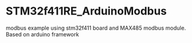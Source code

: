 # STM32f411RE_ArduinoModbus
modbus example using stm32f411 board and MAX485 modbus module. Based on arduino framework
